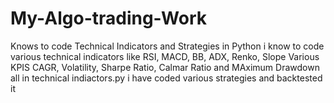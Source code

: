 # My-Algo-trading-Work
Knows to code Technical Indicators and Strategies in Python 
i know to code various technical indicators like RSI, MACD, BB, ADX, Renko, Slope 
Various KPIS CAGR, Volatility, Sharpe Ratio, Calmar Ratio and MAximum Drawdown all in technical indiactors.py
i have coded various strategies and backtested it
